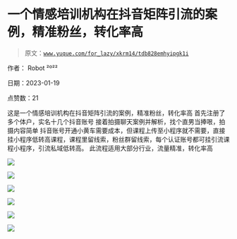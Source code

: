 # 一个情感培训机构在抖音矩阵引流的案例，精准粉丝，转化率高

> 原文：[`www.yuque.com/for_lazy/xkrm14/tdb828emhyipgk1i`](https://www.yuque.com/for_lazy/xkrm14/tdb828emhyipgk1i)

作者： Robot ²º²² 

日期：2023-01-19 

点赞数：21 

这是一个情感培训机构在抖音矩阵引流的案例，精准粉丝，转化率高 首先注册了多个体户，实名十几个抖音账号 接着拍摄聊天案例并解析，找个直男当捧哏，拍摄内容简单 抖音账号开通小黄车需要成本，但课程上传至小程序就不需要，直接挂小程序低转高课程，课程里留线索，粉丝群留线索，每个认证账号都可挂引流课程小程序，引流私域低转高。 此流程适用大部分行业，流量精准，转化率高 

![](img/decb63295127900013b0c6de7acd6be9.png) 

![](img/fd78bfc65b9820d130ad6b3ea94a329c.png) 

![](img/71dc92caaef89c3d98a36d5090cce6f4.png) 

![](img/c40efd30980c2d9af58998103354f1a6.png) 

![](img/c6f13372bf987e7f9fa640c39c16966f.png)  

![](img/14c190d3c1fbb87383d9e1e12960ad5b.png) 

